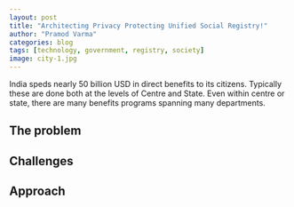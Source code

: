 ```yaml
---
layout: post
title: "Architecting Privacy Protecting Unified Social Registry!"
author: "Pramod Varma"
categories: blog
tags: [technology, government, registry, society]
image: city-1.jpg
---
```


India speds nearly 50 billion USD in direct benefits to its citizens. Typically these are done both at the levels of Centre and State. Even within centre or state, there are many benefits programs spanning many departments.

## The problem


## Challenges


## Approach


